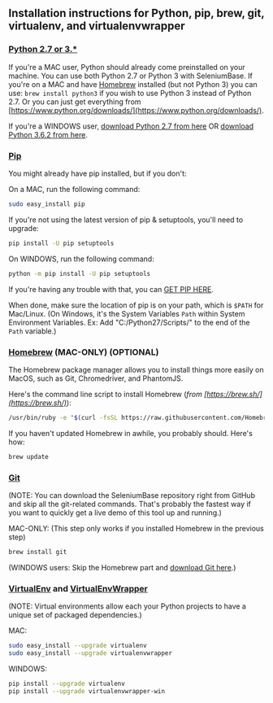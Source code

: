 ## Installation instructions for Python, pip, brew, git, virtualenv, and virtualenvwrapper


### [Python 2.7 or 3.*](https://www.python.org/downloads/)

If you're a MAC user, Python should already come preinstalled on your machine. You can use both Python 2.7 or Python 3 with SeleniumBase. If you're on a MAC and have [Homebrew](https://brew.sh/) installed (but not Python 3) you can use: ``brew install python3`` if you wish to use Python 3 instead of Python 2.7. Or you can just get everything from [https://www.python.org/downloads/](https://www.python.org/downloads/).

If you're a WINDOWS user, [download Python 2.7 from here](https://www.python.org/downloads/release/python-2713/) OR [download Python 3.6.2 from here](https://www.python.org/downloads/release/python-362/).


### [Pip](https://en.wikipedia.org/wiki/Pip_%28package_manager%29)

You might already have pip installed, but if you don't:

On a MAC, run the following command:
```bash
sudo easy_install pip
```

If you're not using the latest version of pip & setuptools, you'll need to upgrade:
```bash
pip install -U pip setuptools
```

On WINDOWS, run the following command:
```bash
python -m pip install -U pip setuptools
```

If you're having any trouble with that, you can [GET PIP HERE](https://pip.pypa.io/en/latest/installing/).

When done, make sure the location of pip is on your path, which is `$PATH` for Mac/Linux. (On Windows, it's the System Variables `Path` within System Environment Variables. Ex: Add "C:/Python27/Scripts/" to the end of the `Path` variable.)

### [Homebrew](http://brew.sh/) (MAC-ONLY) (OPTIONAL)

The Homebrew package manager allows you to install things more easily on MacOS, such as Git, Chromedriver, and PhantomJS.

Here's the command line script to install Homebrew (*from [https://brew.sh/](https://brew.sh/)*):
```bash
/usr/bin/ruby -e "$(curl -fsSL https://raw.githubusercontent.com/Homebrew/install/master/install)"
```
If you haven't updated Homebrew in awhile, you probably should. Here's how:
```bash
brew update
```

### [Git](http://www.git-scm.com)

(NOTE: You can download the SeleniumBase repository right from GitHub and skip all the git-related commands. That's probably the fastest way if you want to quickly get a live demo of this tool up and running.)

MAC-ONLY: (This step only works if you installed Homebrew in the previous step)
```bash
brew install git
```

(WINDOWS users: Skip the Homebrew part and [download Git here](http://git-scm.com/downloads).)

<a id="virtual_environment"></a>
### [VirtualEnv](http://virtualenv.readthedocs.org/en/latest/) and [VirtualEnvWrapper](http://virtualenvwrapper.readthedocs.org/en/latest/)

(NOTE: Virtual environments allow each your Python projects to have a unique set of packaged dependencies.)

MAC:
```bash
sudo easy_install --upgrade virtualenv
sudo easy_install --upgrade virtualenvwrapper
```

WINDOWS:
```bash
pip install --upgrade virtualenv
pip install --upgrade virtualenvwrapper-win
```

